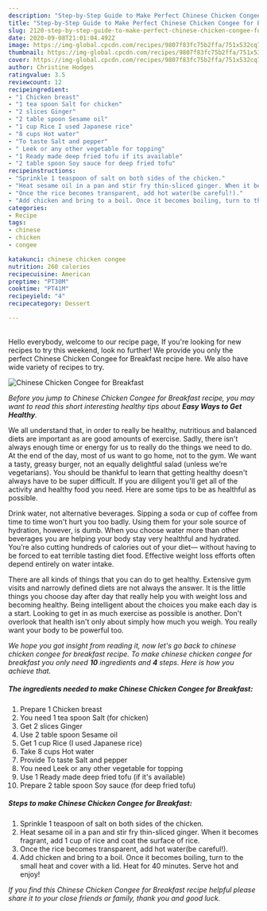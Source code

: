 ```yaml
---
description: "Step-by-Step Guide to Make Perfect Chinese Chicken Congee for Breakfast"
title: "Step-by-Step Guide to Make Perfect Chinese Chicken Congee for Breakfast"
slug: 2120-step-by-step-guide-to-make-perfect-chinese-chicken-congee-for-breakfast
date: 2020-09-08T21:01:04.492Z
image: https://img-global.cpcdn.com/recipes/9807f83fc75b2ffa/751x532cq70/chinese-chicken-congee-for-breakfast-recipe-main-photo.jpg
thumbnail: https://img-global.cpcdn.com/recipes/9807f83fc75b2ffa/751x532cq70/chinese-chicken-congee-for-breakfast-recipe-main-photo.jpg
cover: https://img-global.cpcdn.com/recipes/9807f83fc75b2ffa/751x532cq70/chinese-chicken-congee-for-breakfast-recipe-main-photo.jpg
author: Christine Hodges
ratingvalue: 3.5
reviewcount: 12
recipeingredient:
- "1 Chicken breast"
- "1 tea spoon Salt for chicken"
- "2 slices Ginger"
- "2 table spoon Sesame oil"
- "1 cup Rice I used Japanese rice"
- "8 cups Hot water"
- "To taste Salt and pepper"
- " Leek or any other vegetable for topping"
- "1 Ready made deep fried tofu if its available"
- "2 table spoon Soy sauce for deep fried tofu"
recipeinstructions:
- "Sprinkle 1 teaspoon of salt on both sides of the chicken."
- "Heat sesame oil in a pan and stir fry thin-sliced ginger. When it becomes fragrant, add 1 cup of rice and coat the surface of rice."
- "Once the rice becomes transparent, add hot water(be careful!)."
- "Add chicken and bring to a boil. Once it becomes boiling, turn to the small heat and cover with a lid. Heat for 40 minutes. Serve hot and enjoy!"
categories:
- Recipe
tags:
- chinese
- chicken
- congee

katakunci: chinese chicken congee 
nutrition: 260 calories
recipecuisine: American
preptime: "PT30M"
cooktime: "PT41M"
recipeyield: "4"
recipecategory: Dessert

---
```

<br>
Hello everybody, welcome to our recipe page, If you're looking for new recipes to try this weekend, look no further! We provide you only the perfect Chinese Chicken Congee for Breakfast recipe here. We also have wide variety of recipes to try.
<br>


![Chinese Chicken Congee for Breakfast](https://img-global.cpcdn.com/recipes/9807f83fc75b2ffa/751x532cq70/chinese-chicken-congee-for-breakfast-recipe-main-photo.jpg)

<i>Before you jump to Chinese Chicken Congee for Breakfast recipe, you may want to read this short interesting healthy tips about <strong>Easy Ways to Get Healthy</strong>.</i>

We all understand that, in order to really be healthy, nutritious and balanced diets are important as are good amounts of exercise. Sadly, there isn't always enough time or energy for us to really do the things we need to do. At the end of the day, most of us want to go home, not to the gym. We want a tasty, greasy burger, not an equally delightful salad (unless we’re vegetarians). You should be thankful to learn that getting healthy doesn't always have to be super difficult. If you are diligent you'll get all of the activity and healthy food you need. Here are some tips to be as healthful as possible.

Drink water, not alternative beverages. Sipping a soda or cup of coffee from time to time won't hurt you too badly. Using them for your sole source of hydration, however, is dumb. When you choose water more than other beverages you are helping your body stay very healthful and hydrated. You’re also cutting hundreds of calories out of your diet— without having to be forced to eat terrible tasting diet food. Effective weight loss efforts often depend entirely on water intake.

There are all kinds of things that you can do to get healthy. Extensive gym visits and narrowly defined diets are not always the answer. It is the little things you choose day after day that really help you with weight loss and becoming healthy. Being intelligent about the choices you make each day is a start. Looking to get in as much exercise as possible is another. Don't overlook that health isn't only about simply how much you weigh. You really want your body to be powerful too. 


<i>We hope you got insight from reading it, now let's go back to chinese chicken congee for breakfast recipe. To make chinese chicken congee for breakfast you only need <strong>10</strong> ingredients and <strong>4</strong> steps. Here is how you achieve that.
</i>

##### The ingredients needed to make Chinese Chicken Congee for Breakfast:

1. Prepare 1 Chicken breast
1. You need 1 tea spoon Salt (for chicken)
1. Get 2 slices Ginger
1. Use 2 table spoon Sesame oil
1. Get 1 cup Rice (I used Japanese rice)
1. Take 8 cups Hot water
1. Provide To taste Salt and pepper
1. You need  Leek or any other vegetable for topping
1. Use 1 Ready made deep fried tofu (if it&#39;s available)
1. Prepare 2 table spoon Soy sauce (for deep fried tofu)


##### Steps to make Chinese Chicken Congee for Breakfast:

1. Sprinkle 1 teaspoon of salt on both sides of the chicken.
1. Heat sesame oil in a pan and stir fry thin-sliced ginger. When it becomes fragrant, add 1 cup of rice and coat the surface of rice.
1. Once the rice becomes transparent, add hot water(be careful!).
1. Add chicken and bring to a boil. Once it becomes boiling, turn to the small heat and cover with a lid. Heat for 40 minutes. Serve hot and enjoy!


<i>If you find this Chinese Chicken Congee for Breakfast recipe helpful please share it to your close friends or family, thank you and good luck.</i>
